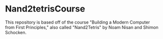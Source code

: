 # Nand2tetrisCourse
This repository is based off of the course "Building a Modern Computer from First Principles," also called "Nand2Tetris" by Noam Nisan and Shimon Schocken. 
